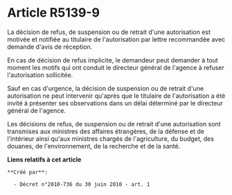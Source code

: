 # Article R5139-9

La décision de refus, de suspension ou de retrait d'une autorisation est motivée et notifiée au titulaire de l'autorisation
par lettre recommandée avec demande d'avis de réception. 

En cas de décision de refus implicite, le demandeur peut demander à tout moment les motifs qui ont conduit le directeur
général de l'agence à refuser l'autorisation sollicitée. 

Sauf en cas d'urgence, la décision de suspension ou de retrait d'une autorisation ne peut intervenir qu'après que le
titulaire de l'autorisation a été invité à présenter ses observations dans un délai déterminé par le directeur général de
l'agence. 

Les décisions de refus, de suspension ou de retrait d'une autorisation sont transmises aux ministres des affaires étrangères,
de la défense et de l'intérieur ainsi qu'aux ministres chargés de l'agriculture, du budget, des douanes, de l'environnement,
de la recherche et de la santé.

**Liens relatifs à cet article**

	**Créé par**:

	  - Décret n°2010-736 du 30 juin 2010 - art. 1
